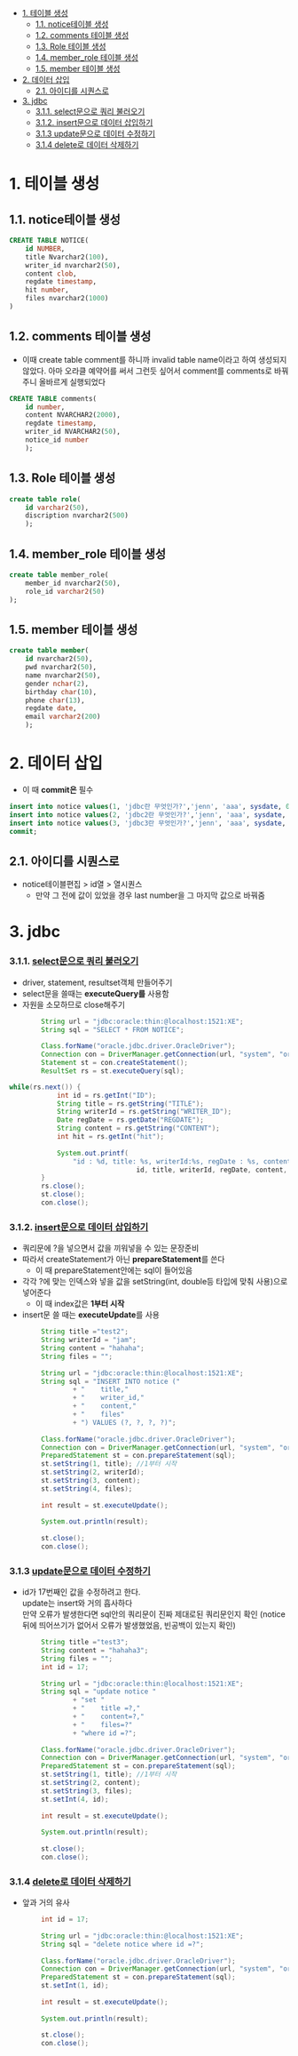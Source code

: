 - [1. 테이블 생성](#1-테이블-생성)
  - [1.1. notice테이블 생성](#11-notice테이블-생성)
  - [1.2. comments 테이블 생성](#12-comments-테이블-생성)
  - [1.3. Role 테이블 생성](#13-role-테이블-생성)
  - [1.4. member_role 테이블 생성](#14-member_role-테이블-생성)
  - [1.5. member 테이블 생성](#15-member-테이블-생성)
- [2. 데이터 삽입](#2-데이터-삽입)
  - [2.1. 아이디를 시퀀스로](#21-아이디를-시퀀스로)
- [3. jdbc](#3-jdbc)
    - [3.1.1. select문으로 쿼리 불러오기](#311-select문으로-쿼리-불러오기)
    - [3.1.2. insert문으로 데이터 삽입하기](#312-insert문으로-데이터-삽입하기)
    - [3.1.3 update문으로 데이터 수정하기](#313-update문으로-데이터-수정하기)
    - [3.1.4 delete로 데이터 삭제하기](#314-delete로-데이터-삭제하기)


# 1. 테이블 생성

## 1.1. notice테이블 생성
```sql
CREATE TABLE NOTICE(
    id NUMBER,
    title Nvarchar2(100),
    writer_id nvarchar2(50),
    content clob,
    regdate timestamp,
    hit number,
    files nvarchar2(1000)
)
```

## 1.2. comments 테이블 생성
- 이때 create table comment를 하니까 invalid table name이라고 하여 생성되지 않았다. 아마 오라클 예약어를 써서 그런듯 싶어서 comment를 comments로 바꿔주니 올바르게 실행되었다
  
```sql
CREATE TABLE comments(
    id number,
    content NVARCHAR2(2000),
    regdate timestamp,
    writer_id NVARCHAR2(50),
    notice_id number
    );
```

## 1.3. Role 테이블 생성
```sql
create table role(
    id varchar2(50),
    discription nvarchar2(500)
    );
```

## 1.4. member_role 테이블 생성

```sql
create table member_role(
    member_id nvarchar2(50),
    role_id varchar2(50)
);
```

## 1.5. member 테이블 생성
```sql
create table member(
    id nvarchar2(50),
    pwd nvarchar2(50),
    name nvarchar2(50),
    gender nchar(2),
    birthday char(10),
    phone char(13),
    regdate date,
    email varchar2(200)
    );
```

# 2. 데이터 삽입
- 이 때 **commit은** 필수
```sql
insert into notice values(1, 'jdbc란 무엇인가?','jenn', 'aaa', sysdate, 0, '');
insert into notice values(2, 'jdbc2란 무엇인가?','jenn', 'aaa', sysdate, 0, '');
insert into notice values(3, 'jdbc3란 무엇인가?','jenn', 'aaa', sysdate, 0, '');
commit;
```
  
  ## 2.1. 아이디를 시퀀스로 
  - notice테이블편집 > id열 > 열시퀀스 
    - 만약 그 전에 값이 있었을 경우 last number을 그 마지막 값으로 바꿔줌

# 3. jdbc
### 3.1.1. [select문으로 쿼리 불러오기](JDBCprj/src/ex1/Program.java)
- driver, statement, resultset객체 만들어주기
- select문을 쓸때는 **executeQuery를** 사용함
- 자원을 소모하므로 close해주기

```java
		String url = "jdbc:oracle:thin:@localhost:1521:XE";
		String sql = "SELECT * FROM NOTICE";
		
		Class.forName("oracle.jdbc.driver.OracleDriver");
		Connection con = DriverManager.getConnection(url, "system", "oracle");
		Statement st = con.createStatement();
		ResultSet rs = st.executeQuery(sql);

while(rs.next()) {
			int id = rs.getInt("ID");
			String title = rs.getString("TITLE");
			String writerId = rs.getString("WRITER_ID");
			Date regDate = rs.getDate("REGDATE");
			String content = rs.getString("CONTENT");
			int hit = rs.getInt("hit");
			
			System.out.printf(
                "id : %d, title: %s, writerId:%s, regDate : %s, content:%s, hit : %d\n",
								id, title, writerId, regDate, content, hit);
		}
		rs.close();
		st.close();
		con.close();
``` 
  
### 3.1.2. [insert문으로 데이터 삽입하기](JDBCprj/src/ex1/Program2.java)
- 쿼리문에 ?을 넣으면서 값을 끼워넣을 수 있는 문장준비
- 따라서 createStatement가 아닌 **prepareStatement**를 쓴다
  - 이 때 prepareStatement안에는 sql이 들어있음
- 각각 ?에 맞는 인덱스와 넣을 값을 setString(int, double등 타입에 맞춰 사용)으로 넣어준다
  - 이 때 index값은 **1부터 시작**
- insert문 쓸 때는 **executeUpdate**를 사용
```java
        String title ="test2";
		String writerId = "jam";
		String content = "hahaha";
		String files = "";
		
		String url = "jdbc:oracle:thin:@localhost:1521:XE";
		String sql = "INSERT INTO notice ("
				+ "    title,"
				+ "    writer_id,"
				+ "    content,"
				+ "    files"
				+ ") VALUES (?, ?, ?, ?)";
		
		Class.forName("oracle.jdbc.driver.OracleDriver");
		Connection con = DriverManager.getConnection(url, "system", "oracle");
		PreparedStatement st = con.prepareStatement(sql);
		st.setString(1, title); //1부터 시작
		st.setString(2, writerId);
		st.setString(3, content);
		st.setString(4, files);
		
		int result = st.executeUpdate();
		
		System.out.println(result);
		
		st.close();
		con.close();
``` 

### 3.1.3 [update문으로 데이터 수정하기](JDBCprj/src/ex1/Program3.java)
- id가 17번째인 값을 수정하려고 한다.    
  update는 insert와 거의 흡사하다  
  만약 오류가 발생한다면 sql안의 쿼리문이 진짜 제대로된 쿼리문인지 확인
  (notice뒤에 띄어쓰기가 없어서 오류가 발생했었음, 빈공백이 있는지 확인)
```java
        String title ="test3";
		String content = "hahaha3";
		String files = "";
		int id = 17;
		
		String url = "jdbc:oracle:thin:@localhost:1521:XE";
		String sql = "update notice "
				+ "set "
				+ "    title =?,"
				+ "    content=?,"
				+ "    files=?"
				+ "where id =?";
		
		Class.forName("oracle.jdbc.driver.OracleDriver");
		Connection con = DriverManager.getConnection(url, "system", "oracle");
		PreparedStatement st = con.prepareStatement(sql);
		st.setString(1, title); //1부터 시작
		st.setString(2, content);
		st.setString(3, files);
		st.setInt(4, id);
		
		int result = st.executeUpdate();
		
		System.out.println(result);
		
		st.close();
		con.close();
```

### 3.1.4 [delete로 데이터 삭제하기](JDBCprj/src/ex1/Program4.java)
- 앞과 거의 유사
```java
        int id = 17;
		
		String url = "jdbc:oracle:thin:@localhost:1521:XE";
		String sql = "delete notice where id =?";
		
		Class.forName("oracle.jdbc.driver.OracleDriver");
		Connection con = DriverManager.getConnection(url, "system", "oracle");
		PreparedStatement st = con.prepareStatement(sql);
		st.setInt(1, id);
		
		int result = st.executeUpdate();
		
		System.out.println(result);
		
		st.close();
		con.close();
```